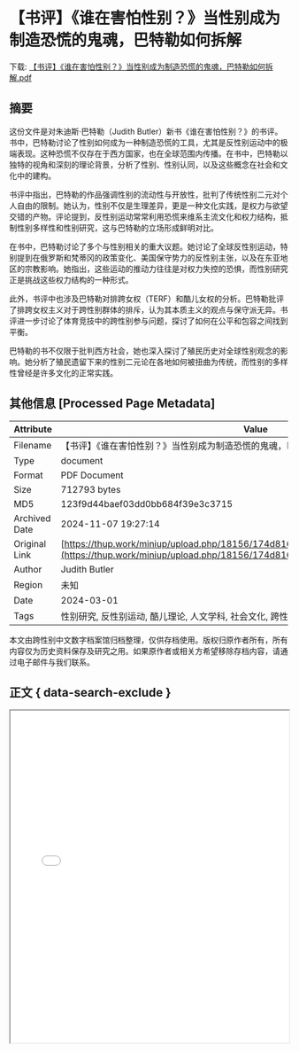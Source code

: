 # 【书评】《谁在害怕性别？》当性别成为制造恐慌的鬼魂，巴特勒如何拆解

<!-- tcd_download_link -->
下载: [【书评】《谁在害怕性别？》当性别成为制造恐慌的鬼魂，巴特勒如何拆解.pdf](【书评】《谁在害怕性别？》当性别成为制造恐慌的鬼魂，巴特勒如何拆解.pdf)
<!-- tcd_download_link_end -->

## 摘要

<!-- tcd_abstract -->
这份文件是对朱迪斯·巴特勒（Judith Butler）新书《谁在害怕性别？》的书评。书中，巴特勒讨论了性别如何成为一种制造恐慌的工具，尤其是反性别运动中的极端表现。这种恐慌不仅存在于西方国家，也在全球范围内传播。在书中，巴特勒以独特的视角和深刻的理论背景，分析了性别、性别认同，以及这些概念在社会和文化中的建构。

书评中指出，巴特勒的作品强调性别的流动性与开放性，批判了传统性别二元对个人自由的限制。她认为，性别不仅是生理差异，更是一种文化实践，是权力与欲望交错的产物。评论提到，反性别运动常常利用恐慌来维系主流文化和权力结构，抵制性别多样性和性别研究，这与巴特勒的立场形成鲜明对比。

在书中，巴特勒讨论了多个与性别相关的重大议题。她讨论了全球反性别运动，特别提到在俄罗斯和梵蒂冈的政策变化、美国保守势力的反性别主张，以及在东亚地区的宗教影响。她指出，这些运动的推动力往往是对权力失控的恐惧，而性别研究正是挑战这些权力结构的一种形式。

此外，书评中也涉及巴特勒对排跨女权（TERF）和酷儿女权的分析。巴特勒批评了排跨女权主义对于跨性别群体的排斥，认为其本质主义的观点与保守派无异。书评进一步讨论了体育竞技中的跨性别参与问题，探讨了如何在公平和包容之间找到平衡。

巴特勒的书不仅限于批判西方社会，她也深入探讨了殖民历史对全球性别观念的影响。她分析了殖民遗留下来的性别二元论在各地如何被扭曲为传统，而性别的多样性曾经是许多文化的正常实践。

<!-- tcd_abstract_end -->

## 其他信息 [Processed Page Metadata]

| Attribute       | Value                                  |
|-----------------|----------------------------------------|
| Filename        | 【书评】《谁在害怕性别？》当性别成为制造恐慌的鬼魂，巴特勒如何拆解.pdf                             |
| Type            | document                                 |
| Format          | PDF Document                               |
| Size            | 712793 bytes                           |
| MD5             | 123f9d44baef03dd0bb684f39e3c3715                                  |
| Archived Date   | 2024-11-07 19:27:14                             |
| Original Link   | [https://thup.work/miniup/upload.php/18156/174d8164acb7e4d82c60375498160eea.pdf](https://thup.work/miniup/upload.php/18156/174d8164acb7e4d82c60375498160eea.pdf)                         |
| Author          | Judith Butler                               |
| Region          | 未知                               |
| Date            | 2024-03-01                                 |
| Tags            | 性别研究, 反性别运动, 酷儿理论, 人文学科, 社会文化, 跨性别                                 |

本文由跨性别中文数字档案馆归档整理，仅供存档使用。版权归原作者所有，所有内容仅为历史资料保存及研究之用。如果原作者或相关方希望移除存档内容，请通过电子邮件与我们联系。

## 正文 { data-search-exclude }

<!-- tcd_main_text -->
<iframe src="../【书评】《谁在害怕性别？》当性别成为制造恐慌的鬼魂，巴特勒如何拆解.pdf" width="100%" height="600px">
    <p>无法显示PDF，请下载查看。</p>
</iframe>
<!-- tcd_main_text_end -->

